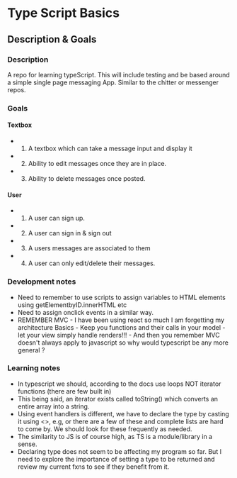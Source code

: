 # Type Script Basics

## Description & Goals

### Description

A repo for learning typeScript. This will include testing and be based around a simple single page messaging App. Similar to the chitter or messenger repos.

### Goals

#### Textbox

 - 1. A textbox which can take a message input and display it
 - 2. Ability to edit messages once they are in place.
 - 3. Ability to delete messages once posted.

#### User

  - 1. A user can sign up.
  - 2. A user can sign in & sign out
  - 3. A users messages are associated to them
  - 4. A user can only edit/delete their messages.


### Development notes
  - Need to remember to use scripts to assign variables to HTML elements using getElementbyID.innerHTML etc
  - Need to assign onclick events in a similar way.
  - REMEMBER MVC - I have been using react so much I am forgetting my architecture Basics
            - Keep you functions and their calls in your model
            - let your view simply handle renders!!!
            - And then you remember MVC doesn't always apply to javascript so why would typescript be any more general ? 

### Learning notes

 - In typescript we should, according to the docs use loops NOT iterator functions (there are few built in)
 - This being said, an iterator exists called toString() which converts an entire array into a string.
 - Using event handlers is different, we have to declare the type by casting it using <>, e.g, <HTMLDivElement> or <HTMLInputElement> there are a few of these and complete lists are hard to come by. We should look for these frequently as needed.
 - The similarity to JS is of course high, as TS is a module/library in  a sense.
 - Declaring type does not seem to be affecting my program so far. But I need to explore the importance of setting a type to be returned and review my current fxns to see if they benefit from it.
